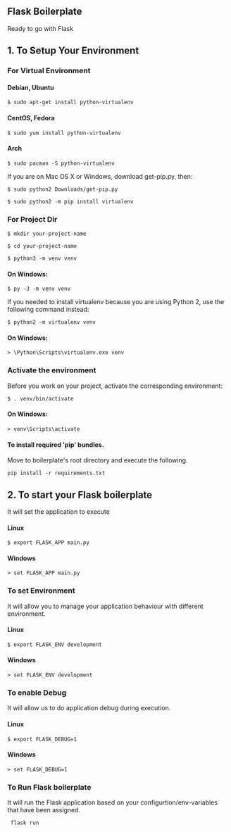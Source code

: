 ## Flask Boilerplate
Ready to go with Flask

## 1. To Setup Your Environment

### For Virtual Environment

#### Debian, Ubuntu
`$ sudo apt-get install python-virtualenv`

#### CentOS, Fedora
`$ sudo yum install python-virtualenv`

#### Arch
`$ sudo pacman -S python-virtualenv`

If you are on Mac OS X or Windows, download get-pip.py, then:

`$ sudo python2 Downloads/get-pip.py`

`$ sudo python2 -m pip install virtualenv`

### For Project Dir

`$ mkdir your-project-name`

`$ cd your-project-name`

`$ python3 -m venv venv`

#### On Windows:

`$ py -3 -m venv venv`

If you needed to install virtualenv because you are using Python 2, use the following command instead:

`$ python2 -m virtualenv venv`

#### On Windows:

`> \Python\Scripts\virtualenv.exe venv`

### Activate the environment
Before you work on your project, activate the corresponding environment:

`$ . venv/bin/activate`
#### On Windows:

`> venv\Scripts\activate`

#### To install required 'pip' bundles. 

Move to boilerplate's root directory and execute the following.

` pip install -r requirements.txt `

## 2. To start your Flask boilerplate
It will set the application to execute

#### Linux
`$ export FLASK_APP main.py`

#### Windows
`> set FLASK_APP main.py`

### To set Environment
It will allow you to manage your application behaviour with different environment.
#### Linux
`$ export FLASK_ENV development`

#### Windows
`> set FLASK_ENV development`

### To enable Debug
It will allow us to do application debug during execution.
#### Linux
`$ export FLASK_DEBUG=1`

#### Windows
`> set FLASK_DEBUG=1`

### To Run Flask boilerplate
It will run the Flask application based on your configurtion/env-variables that have been assigned.

` flask run`

